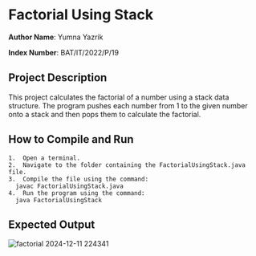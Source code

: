 # Factorial Using Stack

**Author Name**: Yumna Yazrik

**Index Number**: BAT/IT/2022/P/19

## Project Description

This project calculates the factorial of a number using a stack data structure. The program pushes each number from 1 to the given number onto a stack and then pops them to calculate the factorial.

## How to Compile and Run

	1.	Open a terminal.
	2.	Navigate to the folder containing the FactorialUsingStack.java file.
	3.	Compile the file using the command:
      javac FactorialUsingStack.java
	4.	Run the program using the command:
      java FactorialUsingStack

## Expected Output
![factorial 2024-12-11 224341](https://github.com/user-attachments/assets/3d3e3b91-ff78-4c71-94cf-ce1d06ffc7b1)
 
